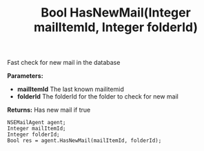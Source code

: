 ﻿---
uid: crmscript_ref_NSEMailAgent_HasNewMail
title: Bool HasNewMail(Integer mailItemId, Integer folderId)
intellisense: NSEMailAgent.HasNewMail
keywords: NSEMailAgent, HasNewMail
so.topic: reference
---

Fast check for new mail in the database

**Parameters:**
 - **mailItemId** The last known mailitemid
 - **folderId** The folderId for the folder to check for new mail

**Returns:** Has new mail if true

```crmscript
NSEMailAgent agent;
Integer mailItemId;
Integer folderId;
Bool res = agent.HasNewMail(mailItemId, folderId);
```

